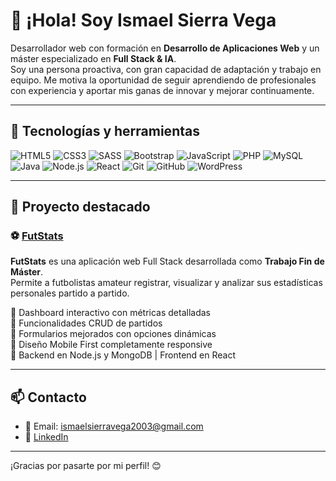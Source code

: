 # 👋 ¡Hola! Soy Ismael Sierra Vega

Desarrollador web con formación en **Desarrollo de Aplicaciones Web** y un máster especializado en **Full Stack & IA**.  
Soy una persona proactiva, con gran capacidad de adaptación y trabajo en equipo. Me motiva la oportunidad de seguir aprendiendo de profesionales con experiencia y aportar mis ganas de innovar y mejorar continuamente.

---

## 🚀 Tecnologías y herramientas

![HTML5](https://img.shields.io/badge/-HTML5-E34F26?style=flat&logo=html5&logoColor=white)
![CSS3](https://img.shields.io/badge/-CSS3-1572B6?style=flat&logo=css3)
![SASS](https://img.shields.io/badge/-SASS-CC6699?style=flat&logo=sass&logoColor=white)
![Bootstrap](https://img.shields.io/badge/-Bootstrap-7952B3?style=flat&logo=bootstrap&logoColor=white)
![JavaScript](https://img.shields.io/badge/-JavaScript-F7DF1E?style=flat&logo=javascript&logoColor=000)
![PHP](https://img.shields.io/badge/-PHP-777BB4?style=flat&logo=php&logoColor=white)
![MySQL](https://img.shields.io/badge/-MySQL-4479A1?style=flat&logo=mysql&logoColor=white)
![Java](https://img.shields.io/badge/-Java-007396?style=flat&logo=java&logoColor=white)
![Node.js](https://img.shields.io/badge/-Node.js-339933?style=flat&logo=node.js&logoColor=white)
![React](https://img.shields.io/badge/-React-61DAFB?style=flat&logo=react&logoColor=000)
![Git](https://img.shields.io/badge/-Git-F05032?style=flat&logo=git&logoColor=white)
![GitHub](https://img.shields.io/badge/-GitHub-181717?style=flat&logo=github)
![WordPress](https://img.shields.io/badge/-WordPress-21759B?style=flat&logo=wordpress&logoColor=white)

---

## 📌 Proyecto destacado

### ⚽️ [FutStats](https://futstats.vercel.app/)

**FutStats** es una aplicación web Full Stack desarrollada como **Trabajo Fin de Máster**.  
Permite a futbolistas amateur registrar, visualizar y analizar sus estadísticas personales partido a partido.

🔹 Dashboard interactivo con métricas detalladas  
🔹 Funcionalidades CRUD de partidos  
🔹 Formularios mejorados con opciones dinámicas  
🔹 Diseño Mobile First completamente responsive  
🔹 Backend en Node.js y MongoDB | Frontend en React

---

## 📫 Contacto

- 📧 Email: ismaelsierravega2003@gmail.com  
- 💼 [LinkedIn](https://www.linkedin.com/in/ismael-sierra-vega-1a593b328/)

---

¡Gracias por pasarte por mi perfil! 😊
